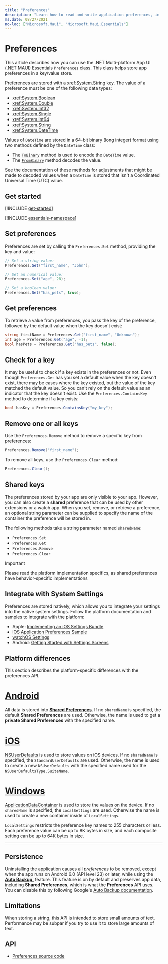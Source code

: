 ```yaml
---
title: "Preferences"
description: "Learn how to read and write application preferences, in .NET MAUI. The Preferences class can save and load application preferences in a key/value store."
ms.date: 08/27/2021
no-loc: ["Microsoft.Maui", "Microsoft.Maui.Essentials"]
---
```


# Preferences

This article describes how you can use the .NET Multi-platform App UI (.NET MAUI) Essentials `Preferences` class. This class helps store app preferences in a key/value store.

Preferences are stored with a <xref:System.String> key. The value of a preference must be one of the following data types:

- <xref:System.Boolean>
- <xref:System.Double>
- <xref:System.Int32>
- <xref:System.Single>
- <xref:System.Int64>
- <xref:System.String>
- <xref:System.DateTime>

Values of `DateTime` are stored in a 64-bit binary (long integer) format using two methods defined by the `DateTime` class:

- The [`ToBinary`](xref:System.DateTime.ToBinary) method is used to encode the `DateTime` value.
- The [`FromBinary`](xref:System.DateTime.FromBinary(System.Int64)) method decodes the value.

See the documentation of these methods for adjustments that might be made to decoded values when a `DateTime` is stored that isn't a Coordinated Universal Time (UTC) value.

## Get started

[!INCLUDE [get-started](../includes/get-started.md)]

[!INCLUDE [essentials-namespace](../includes/essentials-namespace.md)]

## Set preferences

Preferences are set by calling the `Preferences.Set` method, providing the key and value:

```csharp
// Set a string value:
Preferences.Set("first_name", "John");

// Set an numerical value:
Preferences.Set("age", 28);

// Set a boolean value:
Preferences.Set("has_pets", true);
```

## Get preferences

To retrieve a value from preferences, you pass the key of the preference, followed by the default value when the key doesn't exist:

```csharp
string firstName = Preferences.Get("first_name", "Unknown");
int age = Preferences.Get("age", -1);
bool hasPets = Preferences.Get("has_pets", false);
```

## Check for a key

It may be useful to check if a key exists in the preferences or not. Even though `Preferences.Get` has you set a default value when the key doesn't exist, there may be cases where the key existed, but the value of the key matched the default value. So you can't rely on the default value as an indicator that the key doesn't exist. Use the `Preferences.ContainsKey` method to determine if a key exists:

```csharp
bool hasKey = Preferences.ContainsKey("my_key");
```

## Remove one or all keys

Use the `Preferences.Remove` method to remove a specific key from preferences:

```csharp
Preferences.Remove("first_name");
```

To remove all keys, use the `Preferences.Clear` method:

```csharp
Preferences.Clear();
```

## Shared keys

<!-- TODO: What is the difference between an extension and a different app? I'm confused (and new to .NET MAUI) -->
<!-- TODO: Verify my statement about container is accurate -->
The preferences stored by your app are only visible to your app. However, you can also create a **shared** preference that can be used by other extensions or a watch app. When you set, remove, or retrieve a preference, an optional string parameter can be supplied to specify the name of the container the preference will be stored in.

The following methods take a string parameter named `sharedName`:

- `Preferences.Set`
- `Preferences.Get`
- `Preferences.Remove`
- `Preferences.Clear`

> [!IMPORTANT]
> Please read the platform implementation specifics, as shared preferences have behavior-specific implementations

## Integrate with System Settings

Preferences are stored natively, which allows you to integrate your settings into the native system settings. Follow the platform documentation and samples to integrate with the platform:

- Apple: [Implementing an iOS Settings Bundle](https://developer.apple.com/library/content/documentation/Cocoa/Conceptual/UserDefaults/Preferences/Preferences.html)
- [iOS Application Preferences Sample](/samples/xamarin/ios-samples/appprefs/)
- [watchOS Settings](https://developer.xamarin.com/guides/ios/watch/working-with/settings/)
- Android: [Getting Started with Settings Screens](https://developer.android.com/guide/topics/ui/settings.html)

## Platform differences

This section describes the platform-specific differences with the preferences API.

<!-- markdownlint-disable MD025 -->
# [Android](#tab/android)

All data is stored into [**Shared Preferences**](https://developer.android.com/training/data-storage/shared-preferences.html). If no `sharedName` is specified, the default **Shared Preferences** are used. Otherwise, the name is used to get a **private Shared Preferences** with the specified name.

# [iOS](#tab/ios)

[NSUserDefaults](../ios/app-fundamentals/user-defaults.md) is used to store values on iOS devices. If no `sharedName` is specified, the `StandardUserDefaults` are used. Otherwise, the name is used to create a new `NSUserDefaults` with the specified name used for the `NSUserDefaultsType.SuiteName`.

# [Windows](#tab/windows)

[ApplicationDataContainer](/uwp/api/windows.storage.applicationdatacontainer) is used to store the values on the device. If no `sharedName` is specified, the `LocalSettings` are used. Otherwise the name is used to create a new container inside of `LocalSettings`.

<!-- TODO: This makes no sense to me. the way the word setting was used here didn't make sense. I edited this to try and make sense of it but I suspect I'm wrong! -->
`LocalSettings` restricts the preference key names to 255 characters or less. Each preference value can be up to 8K bytes in size, and each composite setting can be up to 64K bytes in size.

-----
<!-- markdownlint-enable MD025 -->

## Persistence

Uninstalling the application causes all _preferences_ to be removed, except when the app runs on Android 6.0 (API level 23) or later, while using the [**Auto Backup**`](https://developer.android.com/guide/topics/data/autobackup) feature. This feature is on by default and preserves app data, including **Shared Preferences**, which is what the **Preferences** API uses. You can disable this by following Google's [Auto Backup documentation](https://developer.android.com/guide/topics/data/autobackup).

## Limitations

When storing a string, this API is intended to store small amounts of text. Performance may be subpar if you try to use it to store large amounts of text.

## API

- [Preferences source code](https://github.com/dotnet/maui/tree/main/src/Essentials/src/Preferences)
<!-- - [Preferences API documentation](xref:Microsoft.Maui.Essentials.Preferences)-->
